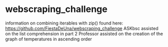# webscraping_challenge

information on combining iterables with zip() found here: https://github.com/FiestaDeUna/webscraping_challenge
ASKbsc assisted on the list comprehension in part 2 
Professor assisted on the creation of the graph of temperatures in ascending order 
